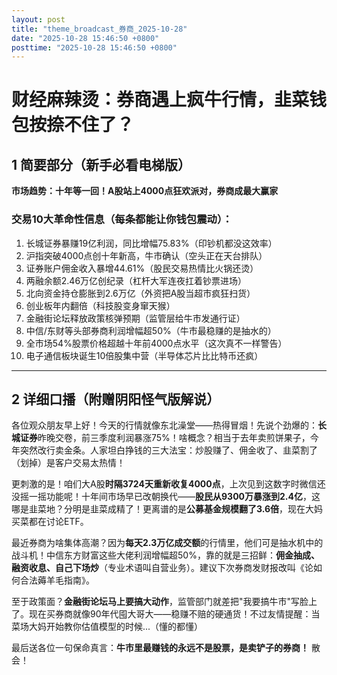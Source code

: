 ```yaml
---
layout: post
title: "theme_broadcast_券商_2025-10-28"
date: "2025-10-28 15:46:50 +0800"
posttime: "2025-10-28 15:46:50 +0800"
---
```


# 财经麻辣烫：券商遇上疯牛行情，韭菜钱包按捺不住了？

## 1 简要部分（新手必看电梯版）
**市场趋势：十年等一回！A股站上4000点狂欢派对，券商成最大赢家**

### 交易10大革命性信息（每条都能让你钱包震动）：
1. 长城证券暴赚19亿利润，同比增幅75.83%（印钞机都没这效率）  
2. 沪指突破4000点创十年新高，牛市确认（空头正在天台排队）  
3. 证券账户佣金收入暴增44.61%（股民交易热情比火锅还烫）  
4. 两融余额2.46万亿创纪录（杠杆大军连夜扛着钞票进场）  
5. 北向资金持仓膨胀到2.6万亿（外资把A股当超市疯狂扫货）  
6. 创业板年内翻倍（科技股变身窜天猴）  
7. 金融街论坛释放政策核弹预期（监管层给牛市发通行证）  
8. 中信/东财等头部券商利润增幅超50%（牛市最稳赚的是抽水的）  
9. 全市场54%股票价格超越十年前4000点水平（这次真不一样警告）  
10. 电子通信板块诞生10倍股集中营（半导体芯片比比特币还疯）  

---

## 2 详细口播（附赠阴阳怪气版解说）

各位观众朋友早上好！今天的行情就像东北澡堂——热得冒烟！先说个劲爆的：**长城证券**昨晚交卷，前三季度利润暴涨75%！啥概念？相当于去年卖煎饼果子，今年突然改行卖金条。人家坦白挣钱的三大法宝：炒股赚了、佣金收了、韭菜割了（划掉）是客户交易太热情！

更刺激的是！咱们大A股**时隔3724天重新收复4000点**，上次见到这数字时微信还没摇一摇功能呢！十年间市场早已改朝换代——**股民从9300万暴涨到2.4亿**，这哪是韭菜地？分明是韭菜成精了！更离谱的是**公募基金规模翻了3.6倍**，现在大妈买菜都在讨论ETF。

最近券商为啥集体高潮？因为**每天2.3万亿成交额**的行情里，他们可是抽水机中的战斗机！中信东方财富这些大佬利润增幅超50%，靠的就是三招鲜：**佣金抽成、融资收息、自己下场炒**（专业术语叫自营业务）。建议下次券商发财报改叫《论如何合法薅羊毛指南》。

至于政策面？**金融街论坛马上要搞大动作**，监管部门就差把"我要搞牛市"写脸上了。现在买券商就像90年代囤大哥大——稳赚不赔的硬通货！不过友情提醒：当菜场大妈开始教你估值模型的时候...（懂的都懂）

最后送各位一句保命真言：**牛市里最赚钱的永远不是股票，是卖铲子的券商！** 散会！